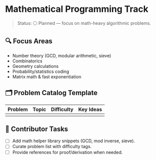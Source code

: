 # Mathematical Programming Track

>Status: ⚪ Planned — focus on math-heavy algorithmic problems.

## 🔍 Focus Areas

- Number theory (GCD, modular arithmetic, sieve)
- Combinatorics
- Geometry calculations
- Probability/statistics coding
- Matrix math & fast exponentiation

## 🗂️ Problem Catalog Template

| Problem | Topic | Difficulty | Key Ideas |
|---------|-------|------------|-----------|
| | | | |

## 📌 Contributor Tasks

- [ ] Add math helper library snippets (GCD, mod inverse, sieve).
- [ ] Curate problem list with difficulty tags.
- [ ] Provide references for proof/derivation when needed.
